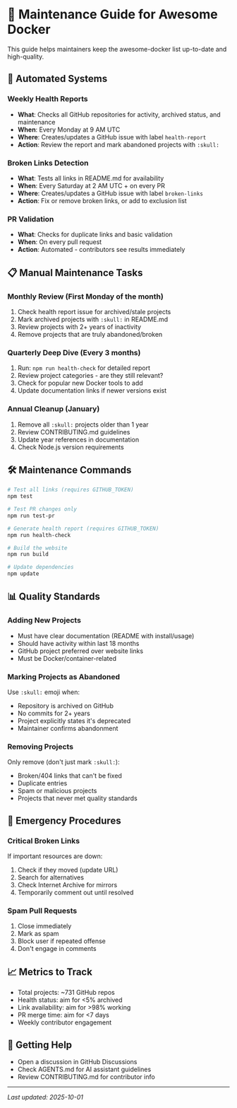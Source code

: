 # 🔧 Maintenance Guide for Awesome Docker

This guide helps maintainers keep the awesome-docker list up-to-date and high-quality.

## 🤖 Automated Systems

### Weekly Health Reports
- **What**: Checks all GitHub repositories for activity, archived status, and maintenance
- **When**: Every Monday at 9 AM UTC
- **Where**: Creates/updates a GitHub issue with label `health-report`
- **Action**: Review the report and mark abandoned projects with `:skull:`

### Broken Links Detection  
- **What**: Tests all links in README.md for availability
- **When**: Every Saturday at 2 AM UTC + on every PR
- **Where**: Creates/updates a GitHub issue with label `broken-links`
- **Action**: Fix or remove broken links, or add to exclusion list

### PR Validation
- **What**: Checks for duplicate links and basic validation
- **When**: On every pull request
- **Action**: Automated - contributors see results immediately

## 📋 Manual Maintenance Tasks

### Monthly Review (First Monday of the month)
1. Check health report issue for archived/stale projects
2. Mark archived projects with `:skull:` in README.md
3. Review projects with 2+ years of inactivity
4. Remove projects that are truly abandoned/broken

### Quarterly Deep Dive (Every 3 months)
1. Run: `npm run health-check` for detailed report
2. Review project categories - are they still relevant?
3. Check for popular new Docker tools to add
4. Update documentation links if newer versions exist

### Annual Cleanup (January)
1. Remove all `:skull:` projects older than 1 year
2. Review CONTRIBUTING.md guidelines
3. Update year references in documentation
4. Check Node.js version requirements

## 🛠️ Maintenance Commands

```bash
# Test all links (requires GITHUB_TOKEN)
npm test

# Test PR changes only
npm run test-pr

# Generate health report (requires GITHUB_TOKEN)
npm run health-check

# Build the website
npm run build

# Update dependencies
npm update
```

## 📊 Quality Standards

### Adding New Projects
- Must have clear documentation (README with install/usage)
- Should have activity within last 18 months
- GitHub project preferred over website links
- Must be Docker/container-related

### Marking Projects as Abandoned
Use `:skull:` emoji when:
- Repository is archived on GitHub
- No commits for 2+ years
- Project explicitly states it's deprecated
- Maintainer confirms abandonment

### Removing Projects
Only remove (don't just mark `:skull:`):
- Broken/404 links that can't be fixed
- Duplicate entries
- Spam or malicious projects
- Projects that never met quality standards

## 🚨 Emergency Procedures

### Critical Broken Links
If important resources are down:
1. Check if they moved (update URL)
2. Search for alternatives
3. Check Internet Archive for mirrors
4. Temporarily comment out until resolved

### Spam Pull Requests
1. Close immediately
2. Mark as spam
3. Block user if repeated offense
4. Don't engage in comments

## 📈 Metrics to Track

- Total projects: ~731 GitHub repos
- Health status: aim for <5% archived
- Link availability: aim for >98% working
- PR merge time: aim for <7 days
- Weekly contributor engagement

## 🤝 Getting Help

- Open a discussion in GitHub Discussions
- Check AGENTS.md for AI assistant guidelines
- Review CONTRIBUTING.md for contributor info

---

*Last updated: 2025-10-01*
